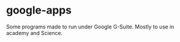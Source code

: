 # google-apps
Some programs made to run under Google G-Suite. Mostly to use in academy and Science. 
